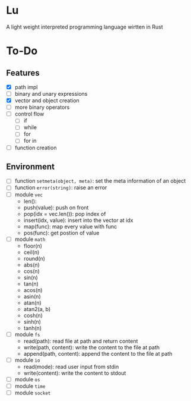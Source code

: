 # Lu

A light weight interpreted programming language wirtten in Rust

# To-Do

## Features
- [x] path impl
- [ ] binary and unary expressions
- [x] vector and object creation
- [ ] more binary operators
- [ ] control flow
  - [ ] if
  - [ ] while
  - [ ] for
  - [ ] for in
- [ ] function creation
## Environment
- [ ] function `setmeta(object, meta)`: set the meta information of an object
- [ ] function `error(string)`: raise an error
- [ ] module `vec`
  - len(): 
  - push(value): push on front
  - pop(idx = vec.len()): pop index of
  - insert(idx, value): insert into the vector at idx
  - map(func): map every value with func
  - pos(func): get postion of value
- [ ] module `math`
  - floor(n)
  - ceil(n)
  - round(n)
  - abs(n)
  - cos(n)
  - sin(n)
  - tan(n)
  - acos(n)
  - asin(n)
  - atan(n)
  - atan2(a, b)
  - cosh(n)
  - sinh(n)
  - tanh(n)
- [ ] module `fs`
  - read(path): read file at path and return content
  - write(path, content): write the content to the file at path
  - append(path, content): append the content to the file at path
- [ ] module `io`
  - read(mode): read user input from stdin
  - write(content): write the content to stdout
- [ ] module `os`
- [ ] module `time`
- [ ] module `socket`